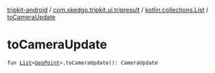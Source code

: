 [tripkit-android](../../index.md) / [com.skedgo.tripkit.ui.tripresult](../index.md) / [kotlin.collections.List](index.md) / [toCameraUpdate](./to-camera-update.md)

# toCameraUpdate

`fun `[`List`](https://kotlinlang.org/api/latest/jvm/stdlib/kotlin.collections/-list/index.html)`<`[`GeoPoint`](../../skedgo.tripkit.location/-geo-point/index.md)`>.toCameraUpdate(): CameraUpdate`